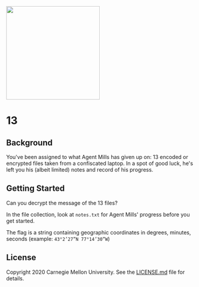 <img src="../../../../logo.png" height="250px">

# 13


## Background
You've been assigned to what Agent Mills has given up on: 13 encoded or encrypted files taken from a confiscated laptop. In a spot of good luck, he's left you his (albeit limited) notes and record of his progress.

## Getting Started

Can you decrypt the message of the 13 files?

In the file collection, look at `notes.txt` for Agent Mills' progress before you get started.

The flag is a string containing geographic coordinates in degrees, minutes, seconds (example: `43°2’27”N 77°14’30”W`)

## License
Copyright 2020 Carnegie Mellon University. See the [LICENSE.md](../../LICENSE.md) file for details.